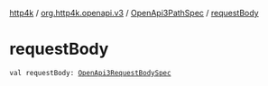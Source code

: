 [http4k](../../index.md) / [org.http4k.openapi.v3](../index.md) / [OpenApi3PathSpec](index.md) / [requestBody](./request-body.md)

# requestBody

`val requestBody: `[`OpenApi3RequestBodySpec`](../-open-api3-request-body-spec/index.md)